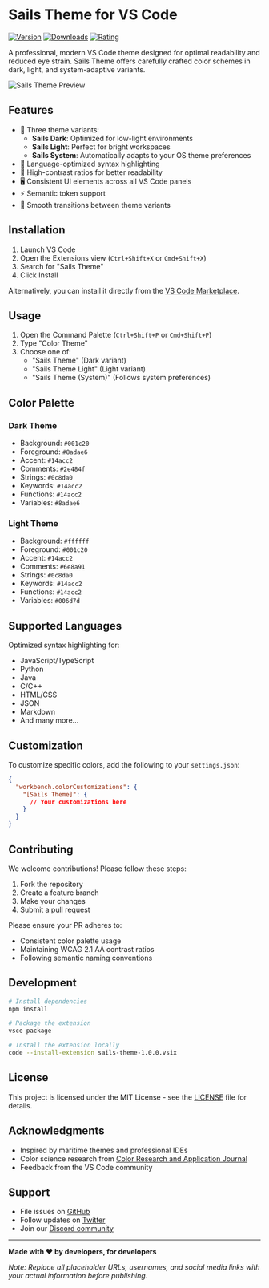 # Sails Theme for VS Code

[![Version](https://img.shields.io/visual-studio-marketplace/v/your-publisher-name.sails-theme)](https://marketplace.visualstudio.com/items?itemName=your-publisher-name.sails-theme)
[![Downloads](https://img.shields.io/visual-studio-marketplace/d/your-publisher-name.sails-theme)](https://marketplace.visualstudio.com/items?itemName=your-publisher-name.sails-theme)
[![Rating](https://img.shields.io/visual-studio-marketplace/r/your-publisher-name.sails-theme)](https://marketplace.visualstudio.com/items?itemName=your-publisher-name.sails-theme)

A professional, modern VS Code theme designed for optimal readability and reduced eye strain. Sails Theme offers carefully crafted color schemes in dark, light, and system-adaptive variants.

![Sails Theme Preview](images/preview.png)

## Features

- 🎨 Three theme variants:
  - **Sails Dark**: Optimized for low-light environments
  - **Sails Light**: Perfect for bright workspaces
  - **Sails System**: Automatically adapts to your OS theme preferences
- 🎯 Language-optimized syntax highlighting
- 👀 High-contrast ratios for better readability
- 🖥️ Consistent UI elements across all VS Code panels
- ⚡ Semantic token support
- 🔄 Smooth transitions between theme variants

## Installation

1. Launch VS Code
2. Open the Extensions view (`Ctrl+Shift+X` or `Cmd+Shift+X`)
3. Search for "Sails Theme"
4. Click Install

Alternatively, you can install it directly from the [VS Code Marketplace](https://marketplace.visualstudio.com/items?itemName=your-publisher-name.sails-theme).

## Usage

1. Open the Command Palette (`Ctrl+Shift+P` or `Cmd+Shift+P`)
2. Type "Color Theme"
3. Choose one of:
   - "Sails Theme" (Dark variant)
   - "Sails Theme Light" (Light variant)
   - "Sails Theme (System)" (Follows system preferences)

## Color Palette

### Dark Theme
- Background: `#001c20`
- Foreground: `#8adae6`
- Accent: `#14acc2`
- Comments: `#2e484f`
- Strings: `#0c8da0`
- Keywords: `#14acc2`
- Functions: `#14acc2`
- Variables: `#8adae6`

### Light Theme
- Background: `#ffffff`
- Foreground: `#001c20`
- Accent: `#14acc2`
- Comments: `#6e8a91`
- Strings: `#0c8da0`
- Keywords: `#14acc2`
- Functions: `#14acc2`
- Variables: `#006d7d`

## Supported Languages

Optimized syntax highlighting for:
- JavaScript/TypeScript
- Python
- Java
- C/C++
- HTML/CSS
- JSON
- Markdown
- And many more...

## Customization

To customize specific colors, add the following to your `settings.json`:

```json
{
  "workbench.colorCustomizations": {
    "[Sails Theme]": {
      // Your customizations here
    }
  }
}
```

## Contributing

We welcome contributions! Please follow these steps:

1. Fork the repository
2. Create a feature branch
3. Make your changes
4. Submit a pull request

Please ensure your PR adheres to:
- Consistent color palette usage
- Maintaining WCAG 2.1 AA contrast ratios
- Following semantic naming conventions

## Development

```bash
# Install dependencies
npm install

# Package the extension
vsce package

# Install the extension locally
code --install-extension sails-theme-1.0.0.vsix
```

## License

This project is licensed under the MIT License - see the [LICENSE](LICENSE) file for details.

## Acknowledgments

- Inspired by maritime themes and professional IDEs
- Color science research from [Color Research and Application Journal](https://onlinelibrary.wiley.com/journal/15206378)
- Feedback from the VS Code community

## Support

- File issues on [GitHub](https://github.com/yourusername/sails-theme/issues)
- Follow updates on [Twitter](https://twitter.com/yourusername)
- Join our [Discord community](https://discord.gg/yourdiscord)

---

**Made with ❤️ by developers, for developers**

*Note: Replace all placeholder URLs, usernames, and social media links with your actual information before publishing.*
